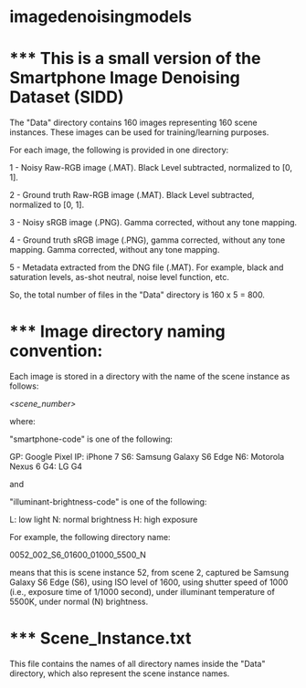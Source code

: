 # imagedenoisingmodels
*** This is a small version of the Smartphone Image Denoising Dataset (SIDD)
============================================================================

The "Data" directory contains 160 images representing 160 scene instances. These images can be used for training/learning purposes.

For each image, the following is provided in one directory:

1 - Noisy Raw-RGB image (.MAT).
Black Level subtracted, normalized to [0, 1].

2 - Ground truth Raw-RGB image (.MAT).
Black Level subtracted, normalized to [0, 1].

3 - Noisy sRGB image (.PNG).
Gamma corrected, without any tone mapping.

4 - Ground truth sRGB image (.PNG), gamma corrected, without any tone mapping.
Gamma corrected, without any tone mapping.

5 - Metadata extracted from the DNG file (.MAT).
For example, black and saturation levels, as-shot neutral, noise level function, etc.

So, the total number of files in the "Data" directory is 160 x 5 = 800.


*** Image directory naming convention:
======================================

Each image is stored in a directory with the name of the scene instance as follows:

<scene-instance-number>_<scene_number>_<smartphone-code>_<ISO-level>_<shutter-speed>_<illuminant-temperature>_<illuminant-brightness-code>

where:

"smartphone-code" is one of the following:

GP: Google Pixel
IP: iPhone 7
S6: Samsung Galaxy S6 Edge
N6: Motorola Nexus 6
G4: LG G4

and 

"illuminant-brightness-code" is one of the following:

L: low light
N: normal brightness
H: high exposure

For example, the following directory name:

0052_002_S6_01600_01000_5500_N

means that this is scene instance 52, from scene 2, captured be Samsung Galaxy S6 Edge (S6), using ISO level of 1600, using shutter speed of 1000 (i.e., exposure time of 1/1000 second), under illuminant temperature of 5500K, under normal (N) brightness.


*** Scene_Instance.txt
======================

This file contains the names of all directory names inside the "Data" directory, which also represent the scene instance names.
